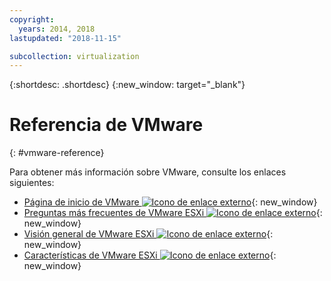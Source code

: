 ```yaml
---
copyright:
  years: 2014, 2018
lastupdated: "2018-11-15"

subcollection: virtualization
---
```

{:shortdesc: .shortdesc}
{:new_window: target="_blank"}

# Referencia de VMware
{: #vmware-reference}

Para obtener más información sobre VMware, consulte los enlaces siguientes:

* [Página de inicio de VMware ![Icono de enlace externo](../../icons/launch-glyph.svg "Icono de enlace externo")](https://www.vmware.com/){: new_window}
* [Preguntas más frecuentes de VMware ESXi ![Icono de enlace externo](../../icons/launch-glyph.svg "Icono de enlace externo")](https://www.vmware.com/products/vi/esx/esx_faq.html){: new_window}
* [Visión general de VMware ESXi ![Icono de enlace externo](../../icons/launch-glyph.svg "Icono de enlace externo")](https://www.vmware.com/products/vi/esx/index.html){: new_window}
* [Características de VMware ESXi ![Icono de enlace externo](../../icons/launch-glyph.svg "Icono de enlace externo")](https://www.vmware.com/products/esxi-and-esx.html){: new_window}
